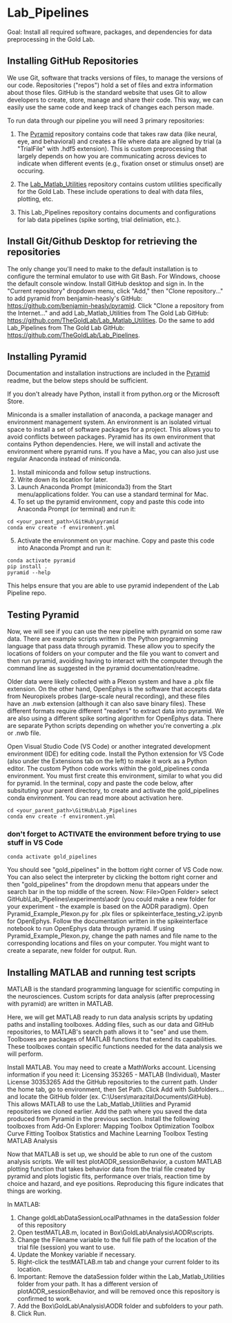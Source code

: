 # Lab_Pipelines

Goal: Install all required software, packages, and dependencies for data preprocessing in the Gold Lab.

## Installing GitHub Repositories
We use Git, software that tracks versions of files, to manage the versions of our code. Repositories ("repos") hold a set of files and extra information about those files. GitHub is the standard website that uses Git to allow developers to create, store, manage and share their code. This way, we can easily use the same code and keep track of changes each person made.

To run data through our pipeline you will need 3 primary repositories:

1) The [Pyramid](https://github.com/benjamin-heasly/pyramid) repository contains code that takes raw data (like neural, eye, and behavioral) and creates a file where data are aligned by trial (a "TrialFile" with .hdf5 extension). This is custom preprocessing that largely depends on how you are communicating across devices to indicate when different events (e.g., fixation onset or stimulus onset) are occuring.

2) The [Lab_Matlab_Utilities](https://github.com/TheGoldLab/Lab_Matlab_Utilities) repository contains custom utilities specifically for the Gold Lab. These include operations to deal with data files, plotting, etc.

3) This Lab_Pipelines repository contains documents and configurations for lab data pipelines (spike sorting, trial deliniation, etc.).

## Install Git/Github Desktop for retrieving the repositories
The only change you'll need to make to the default installation is to configure the terminal emulator to use with Git Bash. For Windows, choose the default console window.
Install GitHub desktop and sign in.
In the "Current repository" dropdown menu, click "Add," then "Clone repository..." to add pyramid from benjamin-heasly's GitHub: https://github.com/benjamin-heasly/pyramid.
Click "Clone a repository from the Internet..." and add Lab_Matlab_Utilities from The Gold Lab GitHub: https://github.com/TheGoldLab/Lab_Matlab_Utilities.
Do the same to add Lab_Pipelines from The Gold Lab GitHub: https://github.com/TheGoldLab/Lab_Pipelines.

## Installing Pyramid
Documentation and installation instructions are included in the [Pyramid](https://github.com/benjamin-heasly/pyramid) readme, but the below steps should be sufficient.

If you don't already have Python, install it from python.org or the Microsoft Store.

Miniconda is a smaller installation of anaconda, a package manager and environment management system. An environment is an isolated virtual space to install a set of software packages for a project. This allows you to avoid conflicts between packages. Pyramid has its own environment that contains Python dependencies. Here, we will install and activate the environment where pyramid runs. If you have a Mac, you can also just use regular Anaconda instead of miniconda.

1) Install miniconda and follow setup instructions.
2) Write down its location for later.
3) Launch Anaconda Prompt (miniconda3) from the Start menu/applications folder. You can use a standard terminal for Mac.
4) To set up the pyramid environment, copy and paste this code into Anaconda Prompt (or terminal) and run it:
```
cd <your_parent_path>\GitHub\pyramid
conda env create -f environment.yml
```
5) Activate the environment on your machine. Copy and paste this code into Anaconda Prompt and run it:
```
conda activate pyramid
pip install .
pyramid --help
```

This helps ensure that you are able to use pyramid independent of the Lab Pipeline repo.

## Testing Pyramid
Now, we will see if you can use the new pipeline with pyramid on some raw data. There are example scripts written in the Python programming language that pass data through pyramid. These allow you to specify the locations of folders on your computer and the file you want to convert and then run pyramid, avoiding having to interact with the computer through the command line as suggested in the pyramid documentation/readme.

Older data were likely collected with a Plexon system and have a .plx file extension. On the other hand, OpenEphys is the software that accepts data from Neuropixels probes (large-scale neural recording), and these files have an .nwb extension (although it can also save binary files). These different formats require different "readers" to extract data into pyramid. We are also using a different spike sorting algorithm for OpenEphys data. There are separate Python scripts depending on whether you're converting a .plx or .nwb file.

Open Visual Studio Code (VS Code) or another integrated development environment (IDE) for editing code.
Install the Python extension for VS Code (also under the Extensions tab on the left) to make it work as a Python editor.
The custom Python code works within the gold_pipelines conda environment. You must first create this environment, similar to what you did for pyramid.
In the terminal, copy and paste the code below, after subsituting your parent directory, to create and activate the gold_pipelines conda environment. You can read more about activation here.
```
cd <your_parent_path>\GitHub\Lab_Pipelines
conda env create -f environment.yml
```
### don't forget to ACTIVATE the environment before trying to use stuff in VS Code
```
conda activate gold_pipelines
```
You should see "gold_pipelines" in the bottom right corner of VS Code now. You can also select the interpreter by clicking the bottom right corner and then "gold_pipelines" from the dropdown menu that appears under the search bar in the top middle of the screen.
Now: File>Open Folder> select GitHub\Lab_Pipelines\experiments\aodr (you could make a new folder for your experiment - the example is based on the AODR paradigm).
Open Pyramid_Example_Plexon.py for .plx files or spikeinterface_testing_v2.ipynb for OpenEphys.
Follow the documentation written in the spikeinterface notebook to run OpenEphys data through pyramid. If using Pyramid_Example_Plexon.py, change the path names and file name to the corresponding locations and files on your computer. You might want to create a separate, new folder for output.
Run.

## Installing MATLAB and running test scripts
MATLAB is the standard programming language for scientific computing in the neurosciences. Custom scripts for data analysis (after preprocessing with pyramid) are written in MATLAB.

Here, we will get MATLAB ready to run data analysis scripts by updating paths and installing toolboxes. Adding files, such as our data and GitHub repositories, to MATLAB's search path allows it to "see" and use them. Toolboxes are packages of MATLAB functions that extend its capabilities. These toolboxes contain specific functions needed for the data analysis we will perform.

Install MATLAB. You may need to create a MathWorks account.
Licensing information if you need it: Licensing 353265 - MATLAB (Individual), Master License 30353265
Add the GitHub repositories to the current path. Under the home tab, go to environment, then Set Path. Click Add with Subfolders... and locate the GitHub folder (ex. C:\Users\marazita\Documents\GitHub). This allows MATLAB to use the Lab_Matlab_Utilities and Pyramid repositories we cloned earlier.
Add the path where you saved the data produced from Pyramid in the previous section.
Install the following toolboxes from Add-On Explorer:
Mapping Toolbox
Optimization Toolbox
Curve Fitting Toolbox
Statistics and Machine Learning Toolbox
Testing MATLAB Analysis

Now that MATLAB is set up, we should be able to run one of the custom analysis scripts. We will test plotAODR_sessionBehavior, a custom MATLAB plotting function that takes behavior data from the trial file created by pyramid and plots logistic fits, performance over trials, reaction time by choice and hazard, and eye positions. Reproducing this figure indicates that things are working.

In MATLAB:
1) Change goldLabDataSessionLocalPathnames in the dataSession folder of this repository
2) Open testMATLAB.m, located in Box\GoldLab\Analysis\AODR\scripts.
3) Change the Filename variable to the full file path of the location of the trial file (session) you want to use.
4) Update the Monkey variable if necessary.
5) Right-click the testMATLAB.m tab and change your current folder to its location.
6) Important: Remove the dataSession folder within the Lab_Matlab_Utilities folder from your path. It has a different version of plotAODR_sessionBehavior, and will be removed once this repository is confirmed to work.
7) Add the Box\GoldLab\Analysis\AODR folder and subfolders to your path.
8) Click Run.
